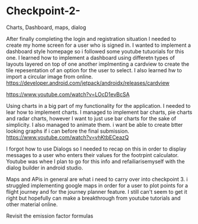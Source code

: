 # Checkpoint-2-
Charts, Dashboard, maps, dialog


After finally completing the login and registration situation I needed to create my home screen for a user who is signed in. 
I wanted to implement a dashboard style homepage so i followed some youtube tutuorials for this one. I learned how to implement a dashboard using differetn types of layouts layered on top of one another implmenting  a cardview to create the tile repesentation of an option for the user to select. I also learned hw to import a circular image from online. 
https://developer.android.com/jetpack/androidx/releases/cardview

https://www.youtube.com/watch?v=LOcD1evBcSA


Using charts in a big part of my functionality for the application. I needed to lear how to implement charts. I managed to implement bar charts, pie charts and radar charts, however I want to just use bar charts for the sake of simplicity. I also managed to animate them. i want be able to create btter looking graphs if i can before the final submission. 
https://www.youtube.com/watch?v=vhKtbECeazQ

I forgot how to use Dialogs so I needed to recap on this in order to display messages to a user who enters their values for the footrpint calculator. 
Youtube was whee I plan to go for this info and refailiarisemyself  with the dialog builder in android studio. 


Maps and APis in general are what i need to carry over into checkpoint 3. i struggled implementing google maps in order for a user to plot points for a flight journey and for the journey planner feature. I still can't seem to get it right but hopefully can make a breakthrough from youtube tutorials and other material online.  

Revisit the emission factor formulas 
